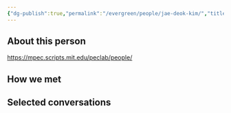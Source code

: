 ```yaml
---
{"dg-publish":true,"permalink":"/evergreen/people/jae-deok-kim/","title":"graduate student","tags":["people","potential_fellow","ERL_2025_meeting"]}
---
```


## About this person
https://mpec.scripts.mit.edu/peclab/people/

## How we met


## Selected conversations
